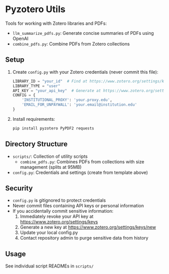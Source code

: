# Pyzotero Utils

Tools for working with Zotero libraries and PDFs:
- `llm_summarize_pdfs.py`: Generate concise summaries of PDFs using OpenAI
- `combine_pdfs.py`: Combine PDFs from Zotero collections

## Setup
1. Create `config.py` with your Zotero credentials (never commit this file):
    ```python
    LIBRARY_ID = "your_id"  # Find at https://www.zotero.org/settings/keys (your userID number)
    LIBRARY_TYPE = "user"
    API_KEY = "your_api_key"  # Generate at https://www.zotero.org/settings/keys/new
    CONFIG = {
        'INSTITUTIONAL_PROXY': 'your.proxy.edu',
        'EMAIL_FOR_UNPAYWALL': 'your.email@institution.edu'
    }
    ```

2. Install requirements:
    ```bash
    pip install pyzotero PyPDF2 requests
    ```

## Directory Structure
- `scripts/`: Collection of utility scripts
  - `combine_pdfs.py`: Combines PDFs from collections with size management (splits at 95MB)
- `config.py`: Credentials and settings (create from template above)

## Security
- `config.py` is gitignored to protect credentials
- Never commit files containing API keys or personal information
- If you accidentally commit sensitive information:
  1. Immediately revoke your API key at https://www.zotero.org/settings/keys
  2. Generate a new key at https://www.zotero.org/settings/keys/new
  3. Update your local config.py
  4. Contact repository admin to purge sensitive data from history

## Usage
See individual script READMEs in `scripts/`